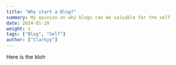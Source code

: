 ```yaml
---
title: "Why start a Blog?"
summary: My opinion on why blogs can be valuable for the self
date: 2024-01-20
weight: s
tags: ["Blog", "Self"]
author: ["Clarkyy"]
---
```


Here is the bloh